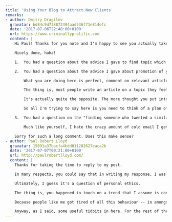 ```yaml
---
title: 'Using Your Blog to Attract New Clients'
remarks:
- author: Dmitry Dragilev
  gravatar: bd84c9d738872494aad536f71e814efc
  date: '2017-07-06T22:48:00+0100'
  url: https://www.criminallyprolific.com
  content: |
    Hi Paul! Thanks for you note and I'm happy to see you actually take the challenge, this is exactly the type of thing I was expecting you to do! Write about something you're passionate about and engage in a dialog with folks by including your article as a relevant example!

    Nicely done, haha!

    1.  You had a question about the advice I gave to find topic which is going to rank really well on Google and write something about it. The trick here is to first find a topic which you are passionate to write about and only after try to find what has already been covered and written about extensively and what hasn't? All I am trying to tell you, write something unique which hasn't been said before which you think is valuable to people. Don't just write about something which has been talked to death already on every single blog. Make sense?

    2.  You had a question about the advice I gave about promotion of your article. These tactics are meant to help you think of ways to gain traction for your article. I 100% agree with you that you should not do anything which seems disingenuous or fishy or spammy, the ideas I share are just tactics to inspire you to promote your article once you write it.

        What you are doing here is perfect, comment on relevant articles with your response, great way to get traffic back to your site and promote your blog.

        The thing is, most people write an article on a topic they feel very passionate about and forget about it. They don't have any promotion strategy for the article and they think that the more articles they write the better traffic they'll get on their blog.

        It's actually quite the opposite. The more thought you put into writing the article and promoting it the more exposure you'll get on your blog.

        So all I'm trying to say here is you need to think of a plan of how you will promote your article.

    3.  You had a question on the "finding someone who tweeted a similar article and contacting them" advice. Again -- you are not emailing them to ask for a backlink, what you're doing is you're starting up a discussion with them on Twitter or on their blog by reacting to their tweet with something complementary and possibly better which you have written. The idea is to get them to possibly promote your article by tweeting as well. And again, only do this if it feels genuine and makes sense. If you are actually referencing someone in your article it makes perfect sense to let them know and reach out to them.

        Much like yourself, I hate the crazy amount of cold email I get asking me to comment or promote someone's articles. I'm not suggesting you spam a bunch of people with your article. I'm just suggesting you do what feels natural in terms of promotion, starting up conversations with relevant people who you mentioned in the article is a good way to do so.

    Sorry for such a long comment. Does this make sense?
- author: Paul Robert Lloyd
  gravatar: 15091a37bacfa4bdd011282627eaca2b
  date: '2017-07-07T00:21:00+0100'
  url: http://paulrobertlloyd.com/
  content: |
    Thanks for taking the time to reply to my post.

    In many respects, you could say that in writing my response, I was following the spirit of what you are suggesting, if not the exact techniques!

    Ultimately, I guess it's a question of personal ethics.

    The thing is, you happened to touch on a trend that I assume is considered best practice for getting inbound links. It used to be the case that people would be encouraged to write comments on blog posts, feigning interest and then linking to an article on your own site.

    Because people like me got tired of all this behaviour -- in amongst the lower grade spam -- and turned off comments, the advice now appears to engage with site authors over email, i.e. "I noticed a typo on one of your articles", or "I just shared an article you wrote" and after a few messages, ask for a link to be added. It's actually hilarious the lengths people will go to now to get a link added!! It seemed like your article was basically offering the same advice. If that's not the case, regardless, I'm afraid it will soon become ineffective because people will again get tired of entertaining these methods. Make sense?

    Anyway, as I said, some useful tidbits in here. For the rest of the advice, I'd just edge closer to being less interested in looking for Google-juice as an outcome, and more focused on building lasting relationships based on shared interests. That way, the links will flow naturally.
---
```

